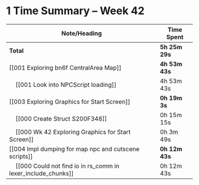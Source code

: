 # 1 Time Summary – Week 42

| Note/Heading | Time Spent |
|--------------|------------|
| **Total** | **5h 25m 29s** |
| [[001 Exploring bn6f CentralArea Map]] | **4h 53m 43s** |
| &nbsp;&nbsp;&nbsp;&nbsp;[[001 Look into NPCScript loading]] | 4h 53m 43s |
| [[003 Exploring Graphics for Start Screen]] | **0h 19m 3s** |
| &nbsp;&nbsp;&nbsp;&nbsp;[[000 Create Struct S200F348]] | 0h 15m 15s |
| &nbsp;&nbsp;&nbsp;&nbsp;[[000 Wk 42 Exploring Graphics for Start Screen]] | 0h 3m 49s |
| [[004 Impl dumping for map npc and cutscene scripts]] | **0h 12m 43s** |
| &nbsp;&nbsp;&nbsp;&nbsp;[[000 Could not find io in rs_comm in lexer_include_chunks]] | 0h 12m 43s |

